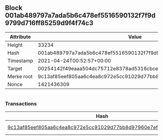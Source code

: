 ## Block 001ab489797a7ada5b6c478ef5516590132f7f9d9799d716ff85259d9f4f74c3

Attribute | Value
--- | ---
Height | 33234
Hash | 001ab489797a7ada5b6c478ef5516590132f7f9d9799d716ff85259d9f4f74c3
Timestamp | 2021-04-24T00:52:57+00:00
Target | 00254142f49eaaa504dc75712e8378ad5316cbcead634704b3734b6271167cc4
Merke root | 9c13af85eef805aa6c4ea8c972e5cc91029d77bb8d97960e7efc275243fb1160
Nonce | 1421436309

```

```

### Transactions

Hash | Amount
--- | ---
[9c13af85eef805aa6c4ea8c972e5cc91029d77bb8d97960e7efc275243fb1160](9c13af85eef805aa6c4ea8c972e5cc91029d77bb8d97960e7efc275243fb1160.md) | 10.00000000 SKEPTI 

